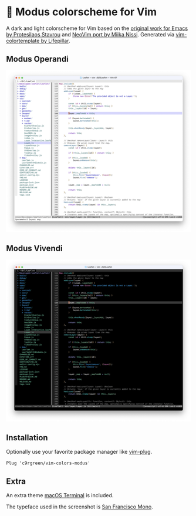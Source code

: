 # 🎨 Modus colorscheme for Vim

A dark and light colorscheme for Vim based on the [original work for Emacs by Protesilaos Stavrou](https://protesilaos.com/emacs/modus-themes) and [NeoVim port by Miika Nissi](https://miikanissi.com/blog/modus-themes-for-neovim/). Generated via [vim-colortemplate by Lifepillar](https://github.com/lifepillar/vim-colortemplate).

## Modus Operandi

![A screenshot of the Modus Operandi theme in Vim](screenshots/modus-operandi.png)

## Modus Vivendi

![A screenshot of the Modus Vivendi theme in Vim](screenshots/modus-vivendi.png)

## Installation

Optionally use your favorite package manager like [vim-plug](https://github.com/junegunn/vim-plug).

```vim
Plug 'c9rgreen/vim-colors-modus'
```

## Extra

An extra theme [macOS Terminal](https://support.apple.com/guide/terminal/welcome/mac) is included.

The typeface used in the screenshot is [San Francisco Mono](https://developer.apple.com/fonts/).
